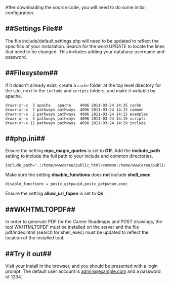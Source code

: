 After downloading the source code, you will need to do some initial configuration.

##Settings File##
---
The file include/default.settings.php will need to be updated to reflect the specifics of your installation. Search for the word
UPDATE to locate the lines that need to be changed. This includes adding your database username and password.


##Filesystem##
---

If it doesn't already exist, create a `cache` folder at the top level directory for the site, next to the `include` and `scripts` folders, and make it writable by apache.

```
drwxr-xr-x  3 apache   apache    4096 2011-03-24 14:35 cache
drwxr-xr-x  7 pathways pathways  4096 2011-03-24 14:15 common
drwxr-xr-x  2 pathways pathways  4096 2011-03-24 14:15 examples
drwxr-xr-x  3 pathways pathways  4096 2011-03-24 14:15 scripts
drwxr-xr-x 12 pathways pathways  4096 2011-03-24 14:29 include
```

##php.ini##
---

Ensure the setting __mpc_magic_quotes__ is set to __Off__.
Add the __include_path__ setting to include the full path to your include and common directories. 
```
include_path=".:/home/wwwcaree/public_html/common:/home/wwwcaree/public_html/include"
```

Make sure the setting __disable_functions__ does __not__ include __shell_exec__.
```
disable_functions = posix_getpwuid,posix_getpwnam,exec
```

Ensure the setting __allow_url_fopen__ is set to __On__.

##WKHTMLTOPDF##
---

In order to generate PDF for the Career Roadmaps and POST drawings, the tool WKHTMLTOPDF must be installed on the server and the file
pdf/index.html (search for shell_exec) must be updated to reflect the location of the installed tool.


##Try it out##
---

Visit your install in the browser, and you should be presented with a login prompt. The default user account is admin@example.com and a password of 1234. 
